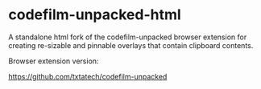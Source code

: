 # codefilm-unpacked-html
A standalone html fork of the codefilm-unpacked browser extension for creating re-sizable and pinnable overlays that contain clipboard contents.

Browser extension version:

https://github.com/txtatech/codefilm-unpacked
